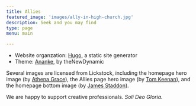 ```yaml
---
title: Allies
featured_image: 'images/ally-in-high-church.jpg'
description: Seek and you may find
type: page
menu: main

---
```


- Website organzation: [Hugo](https://gohugo.io/), a static site generator
- Theme: [Ananke](https://themes.gohugo.io/themes/gohugo-theme-ananke/), by theNewDynamic

Several images are licensed from Lickstock, including the homepage hero image (by [Athena Grace](https://www.lightstock.com/users/athena-grace)), the Allies page hero image (by [Tom Keenan](https://www.lightstock.com/users/tom-keenan)), and the homepage bottom image (by [James Staddon](https://www.lightstock.com/users/james-staddon)).

We are happy to support creative professionals. *Soli Deo Gloria.*